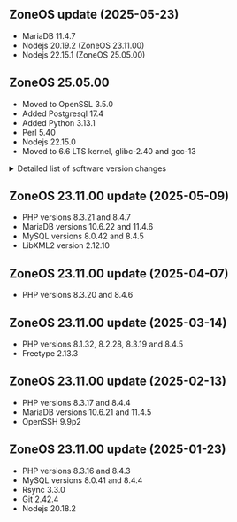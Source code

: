 ## ZoneOS update (2025-05-23)

  * MariaDB 11.4.7
  * Nodejs 20.19.2 (ZoneOS 23.11.00)
  * Nodejs 22.15.1 (ZoneOS 25.05.00)

## ZoneOS 25.05.00 

  * Moved to OpenSSL 3.5.0
  * Added Postgresql 17.4
  * Added Python 3.13.1
  * Perl 5.40
  * Nodejs 22.15.0
  * Moved to 6.6 LTS kernel, glibc-2.40 and gcc-13

<details>
  <summary>Detailed list of software version changes</summary>

  ### Changes
  * app-antivirus/clamav 1.0.3 -> 1.4.2
  * app-arch/brotli 1.0.9-r5 -> 1.1.0
  * app-arch/bzip2 1.0.8-r4 -> 1.0.8-r5
  * app-arch/gzip 1.12-r4 -> 1.13-r1
  * app-arch/lz4 1.9.4 -> 1.10.0-r1
  * app-arch/p7zip 16.02-r8 -> 17.05-r1
  * app-arch/pigz 2.7 -> 2.8
  * app-arch/tar 1.34-r3 -> 1.35
  * app-arch/unrar 6.2.8 -> 7.0.9
  * app-arch/xz-utils 5.4.2 -> 5.8.1
  * app-arch/zstd 1.5.5 -> 1.5.6
  * app-crypt/gnupg 2.2.41 -> 2.4.6-r1
  * app-crypt/gpgme 1.18.0-r2 -> 1.23.2-r2
  * app-crypt/libmd 1.0.4 -> 1.1.0
  * app-crypt/mit-krb5 1.20.1 -> 1.21.3
  * app-editors/nano 7.2 -> 8.2
  * app-editors/vim 9.0.1403 -> 9.1.0366
  * app-editors/vim-core 9.0.1403 -> 9.1.0366-r1
  * app-misc/ca-certificates 3.91 -> 3.107
  * app-misc/jq 1.7_pre20201109-r1 -> 1.7.1-r1
  * app-misc/mc 4.8.28-r2 -> 4.8.32-r1
  * app-misc/tmux 3.3a-r1 -> 3.5a
  * app-shells/bash 5.1_p16-r2 -> 5.2_p37
  * app-text/ghostscript-gpl 10.0.0-r5 -> 10.05.0
  * dev-db/freetds 1.2.18 -> 1.4.17
  * dev-db/mariadb-connector-c 3.4.3 -> 3.4.5
  * dev-db/redis 7.0.12 -> 7.4.1
  * dev-db/sqlite 3.42.0 -> 3.46.1
  * dev-db/unixODBC 2.3.9 -> 2.3.12
  * dev-lang/perl 5.36.0-r1 -> 5.40.0
  * dev-libs/expat 2.5.0 -> 2.6.4
  * dev-libs/fribidi 1.0.12 -> 1.0.13
  * dev-libs/icu 72.1 -> 75.1
  * dev-libs/json-c 0.16-r1 -> 0.18
  * dev-libs/libfastjson 0.99.9-r1 -> 1.2304.0
  * dev-libs/libpcre2 10.42-r1 -> 10.44-r1
  * dev-libs/librdkafka 1.8.2 -> 2.2.0-r1
  * dev-libs/libsodium 1.0.18_p20220618 -> 1.0.20
  * dev-libs/libxml2 2.10.4 -> 2.12.10
  * dev-libs/libzip 1.9.2 -> 1.11.2
  * dev-libs/oniguruma 6.9.8 -> 6.9.9
  * dev-libs/openssl 1.1.1w -> 3.5.0
  * dev-libs/protobuf 21.9 -> 28.0
  * dev-libs/protobuf-c 1.4.1 -> 1.5.0-r2
  * dev-php/blackfire 1.91.0 -> 1.92.32
  * dev-php/ioncube 13.0.2 -> 14.4.0
  * dev-php/maxminddb 1.11.0-r2 -> 1.12.0
  * dev-php/newrelic 10.14.0.3 -> 11.8.0.22
  * dev-php/pecl-mailparse 3.1.6 -> 3.1.8
  * dev-php/pecl-memcached 3.2.0-r1 -> 3.3.0
  * dev-php/pecl-mongodb 1.17.0 -> 2.0.0
  * dev-php/pecl-protobuf 3.24.2 -> 4.28.0
  * dev-php/pecl-rdkafka 6.0.3-r1 -> 6.0.5
  * dev-php/pecl-redis 5.3.7-r1 -> 6.2.0
  * dev-php/pecl-xdebug 3.2.2 -> 3.4.2
  * dev-php/sourceguardian 14.0.3 -> 16.0.2
  * dev-python/mysqlclient 2.1.1 -> 2.2.6
  * dev-python/pip 22.3.1 -> 24.3.1-r2
  * dev-python/pymongo 4.3.3 -> 4.10.1
  * dev-python/setuptools 65.6.3 -> 75.6.0-r1
  * dev-python/virtualenv 20.16.7 -> 20.28.0
  * dev-vcs/git 2.42.1 -> 2.49.0
  * gnome-base/librsvg 2.40.21 -> 2.57.3
  * mail-mta/postfix 3.6.10 -> 3.9.1
  * media-gfx/gifsicle 1.93 -> 1.95
  * media-gfx/imagemagick 7.1.1.12 -> 7.1.1.43
  * media-gfx/jpegoptim 1.4.6 -> 1.5.5
  * media-gfx/libimagequant 4.1.0 -> 4.3.0
  * media-gfx/optipng 0.7.7-r1 -> 0.7.8
  * media-gfx/pngquant 2.17.0 -> 2.18.0
  * media-gfx/wkhtmltopdf 0.12.6 -> 0.12.6.1
  * media-libs/fontconfig 2.14.2 -> 2.15.0-r1
  * media-libs/freetype 2.12.1-r2 -> 2.13.3
  * media-libs/gd 2.3.3-r3 -> 2.3.3-r4
  * media-libs/harfbuzz 6.0.0 -> 10.1.0
  * media-libs/jbig2dec 0.19 -> 0.20
  * media-libs/lcms 2.14-r4 -> 2.16-r1
  * media-libs/libaom 3.5.0 -> 3.9.1
  * media-libs/libde265 1.0.9 -> 1.0.15
  * media-libs/libepoxy 1.5.10-r1 -> 1.5.10-r3
  * media-libs/libglvnd 1.6.0 -> 1.7.0
  * media-libs/libheif 1.13.0 -> 1.18.2-r1
  * media-libs/libjpeg-turbo 2.1.4 -> 3.0.3-r1
  * media-libs/libpng 1.6.39 -> 1.6.44
  * media-libs/libwebp 1.2.4-r2 -> 1.4.0
  * media-libs/openjpeg 2.5.0-r4 -> 2.5.2
  * media-libs/tiff 4.5.0-r2 -> 4.6.0-r1
  * media-video/ffmpeg 4.4.3 -> 6.1.2
  * net-analyzer/traceroute 2.1.1 -> 2.1.5
  * net-dns/bind 9.16.44 -> 9.18.33
  * net-dns/libidn 1.41 -> 1.42
  * net-dns/libidn2 2.3.4 -> 2.3.7
  * net-libs/grpc 1.52.1 -> 1.65.1
  * net-libs/nghttp2 1.57.0 -> 1.62.1
  * net-libs/serf 1.3.9-r3 -> 1.3.10
  * net-misc/curl 8.4.0 -> 8.12.1
  * net-misc/memcached 1.6.19 -> 1.6.27
  * net-misc/openssh 9.3_p2 -> 9.9_p2
  * net-misc/rsync 3.2.4-r3 -> 3.3.0-r2
  * net-misc/wget 1.21.3-r1 -> 1.25.0
  * net-misc/whois 5.5.14 -> 5.5.23
  * net-nds/openldap 2.6.3-r7 -> 2.6.8
  * sys-apps/bat 0.21.0 -> 0.24.0-r1
  * sys-apps/coreutils 9.1-r2 -> 9.5
  * sys-apps/diffutils 3.9-r1 -> 3.10
  * sys-apps/file 5.44-r3 -> 5.45-r4
  * sys-apps/findutils 4.9.0-r2 -> 4.10.0
  * sys-apps/gawk 5.2.1 -> 5.3.1
  * sys-apps/grep 3.8-r1 -> 3.11-r1
  * sys-apps/less 608-r2 -> 668
  * sys-apps/util-linux 2.38.1 -> 2.40.2
  * sys-devel/gettext 0.21.1 -> 0.22.5
  * sys-kernel/zoneos-kernel 5.15.138 -> 6.6.89
  * sys-libs/glibc 2.36-r5 -> 2.40-r5
  * sys-libs/timezone-data 2022g -> 2024a-r1
  * sys-libs/zlib 1.2.13-r1 -> 1.3.1-r1
  * sys-process/htop 3.2.2 -> 3.3.0
  * www-apache/mod_security 2.9.7 -> 2.9.8
  * www-servers/apache 2.4.58 -> 2.4.62
  * www-servers/nginx 1.24.0-r1 -> 1.26.3
</details>

## ZoneOS 23.11.00 update (2025-05-09)

  * PHP versions 8.3.21 and 8.4.7
  * MariaDB versions 10.6.22 and 11.4.6
  * MySQL versions 8.0.42 and 8.4.5
  * LibXML2 version 2.12.10

## ZoneOS 23.11.00 update (2025-04-07)

  * PHP versions 8.3.20 and 8.4.6

## ZoneOS 23.11.00 update (2025-03-14)

  * PHP versions 8.1.32, 8.2.28, 8.3.19 and 8.4.5
  * Freetype 2.13.3

## ZoneOS 23.11.00 update (2025-02-13)

  * PHP versions 8.3.17 and 8.4.4
  * MariaDB versions 10.6.21 and 11.4.5
  * OpenSSH 9.9p2

## ZoneOS 23.11.00 update (2025-01-23)

  * PHP versions 8.3.16 and 8.4.3
  * MySQL versions 8.0.41 and 8.4.4
  * Rsync 3.3.0
  * Git 2.42.4
  * Nodejs 20.18.2

